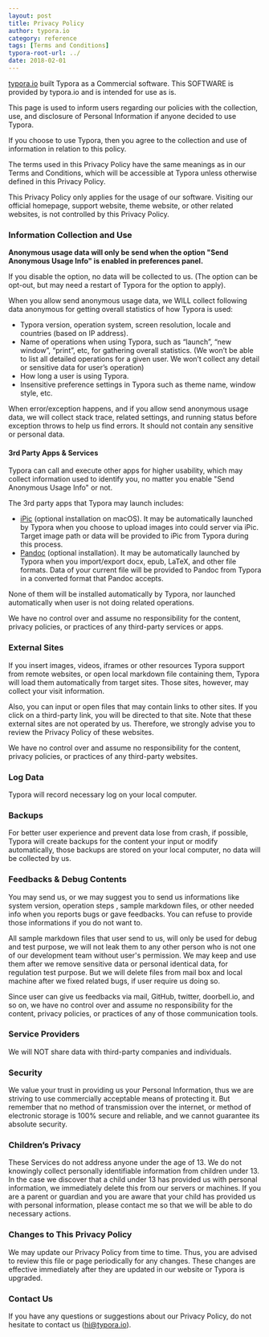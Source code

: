 ```yaml
---
layout: post
title: Privacy Policy
author: typora.io
category: reference
tags: [Terms and Conditions]
typora-root-url: ../
date: 2018-02-01
---
```


[typora.io](http://typora.io) built Typora as a Commercial software. This SOFTWARE is provided by typora.io and is intended for use as is.

This page is used to inform users regarding our policies with the collection, use, and disclosure of Personal Information if anyone decided to use Typora.

If you choose to use Typora, then you agree to the collection and use of information in relation to this policy. 

The terms used in this Privacy Policy have the same meanings as in our Terms and Conditions, which will be accessible at Typora unless otherwise defined in this Privacy Policy.

This Privacy Policy only applies for the usage of our software. Visiting our official homepage, support website, theme website, or other related websites, is not controlled by this Privacy Policy.

### Information Collection and Use

**Anonymous usage data will only be send when the option "Send Anonymous Usage Info" is enabled in preferences panel.** 

If you disable the option, no data will be collected to us. (The option can be opt-out, but may need a restart of Typora for the option to apply). 

When you allow send anonymous usage data, we WILL collect following data anonymous for getting overall statistics of how Typora is used:

+ Typora version, operation system, screen resolution, locale and countries (based on IP address).
+ Name of operations when using Typora, such as “launch”, “new window”, “print”, etc, for gathering overall statistics. (We won’t be able to list all detailed operations for a given user. We won’t collect any detail or sensitive data for user’s operation)
+ How long a user is using Typora.
+ Insensitive preference settings in Typora such as theme name, window style, etc.

When error/exception happens, and if you allow send anonymous usage data, we will collect stack trace,  related settings, and running status before exception throws to help us find errors. It should not contain any sensitive or personal data.

#### 3rd Party Apps & Services

Typora can call and execute other apps for higher usability,  which may collect information used to identify you,  no matter you enable "Send Anonymous Usage Info" or not.

The 3rd party apps that Typora may launch includes:

+ [iPic](https://en.toolinbox.net/iPic/) (optional installation on macOS). It may be automatically launched by Typora when you choose to upload images into could server via iPic. Target image path or data will be provided to iPic from Typora during this process.
+ [Pandoc](https://pandoc.org/) (optional installation). It may be automatically launched by Typora when you import/export docx, epub, LaTeX, and other file formats. Data of your current file will be provided to Pandoc from Typora in a converted format that Pandoc accepts.

None of them will be installed automatically by Typora, nor launched automatically when user is not doing related operations. 

We have no control over and assume no responsibility for the content, privacy policies, or practices of any third-party services or apps.

### External Sites

If you insert images, videos, iframes or other resources Typora support from remote websites, or open local markdown file containing them, Typora will load them automatically from target sites. Those sites, however, may collect your visit information.

Also, you can input or open files that may contain links to other sites. If you click on a third-party link, you will be directed to that site. Note that these external sites are not operated by us. Therefore, we strongly advise you to review the Privacy Policy of these websites. 

We have no control over and assume no responsibility for the content, privacy policies, or practices of any third-party websites.

### Log Data

Typora will record necessary log on your local computer. 

### Backups

For better user experience and prevent data lose from crash, if possible, Typora will create backups for the content your input or modify automatically, those backups are stored on your local computer, no data will be collected by us.

### Feedbacks & Debug Contents

You may send us, or we may suggest you to send us informations like system version, operation steps , sample markdown files, or other needed info when you reports bugs or gave feedbacks. You can refuse to provide those informations if you do not want to. 

All sample markdown files that user send to us, will only be used for debug and test purpose, we will not leak them to any other person who is not one of our development team without user's permission. We may keep and use them after we remove sensitive data or personal identical data, for regulation test purpose. But we will delete files from mail box and local machine after we fixed related bugs, if user require us doing so. 

Since user can give us feedbacks via mail, GitHub, twitter, doorbell.io, and so on, we have no control over and assume no responsibility for the content, privacy policies, or practices of any of those communication tools. 

### Service Providers

We will NOT share data with third-party companies and individuals.

### Security

We value your trust in providing us your Personal Information, thus we are striving to use commercially acceptable means of protecting it. But remember that no method of transmission over the internet, or method of electronic storage is 100% secure and reliable, and we cannot guarantee its absolute security.

### Children’s Privacy

These Services do not address anyone under the age of 13. We do not knowingly collect personally identifiable information from children under 13. In the case we discover that a child under 13 has provided us with personal information, we immediately delete this from our servers or machines. If you are a parent or guardian and you are aware that your child has provided us with personal information, please contact me so that we will be able to do necessary actions.

### Changes to This Privacy Policy

We may update our Privacy Policy from time to time. Thus, you are advised to review this file or page periodically for any changes. These changes are effective immediately after they are updated in our website or Typora is upgraded.

### Contact Us

If you have any questions or suggestions about our Privacy Policy, do not hesitate to contact us (<hi@typora.io>).